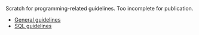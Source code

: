 Scratch for programming-related guidelines. Too incomplete for publication.

* [General guidelines](./general.md)
* [SQL guidelines](./sql.md)
